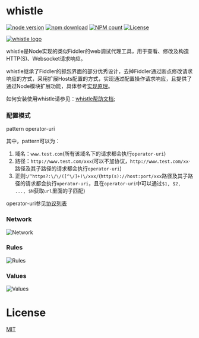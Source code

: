# whistle
[![node version](https://img.shields.io/badge/node.js-%3E=_0.10-green.svg?style=flat)](http://nodejs.org/download/)
[![npm download](https://img.shields.io/npm/dm/whistle.svg?style=flat)](https://npmjs.org/package/whistle)
[![NPM count](https://img.shields.io/npm/dt/whistle.svg?style=flat)](https://www.npmjs.com/package/whistle)
[![License](https://img.shields.io/npm/l/whistle.svg?style=flat)](https://www.npmjs.com/package/whistle)

[![whistle logo](https://github.com/avwo/whistle/blob/avenwu/biz/webui/htdocs/img/whistle.png)](https://whistle.gitbooks.io/help/content/)

whistle是Node实现的类似Fiddler的web调试代理工具，用于查看、修改及构造HTTP(S)、Websocket请求响应。

whistle继承了Fiddler的抓包界面的部分优秀设计，去掉Fiddler通过断点修改请求响应的方式，采用扩展Hosts配置的方式，实现通过配置操作请求响应，且提供了通过Node模块扩展功能，具体参考[实现原理](https://whistle.gitbooks.io/help/content/)。

如何安装使用whistle请参见：[whistle帮助文档](https://whistle.gitbooks.io/help/content/install.html);

### 配置模式

  pattern operator-uri
  
其中，pattern可以为：

1. 域名：`www.test.com`(所有该域名下的请求都会执行`operator-uri`)
2. 路径：`http://www.test.com/xxx`(可以不加协议，`http://www.test.com/xx`·路径及其子路径的请求都会执行`operator-uri`)
3. 正则:`/^https?:\/\/([^\/]+)\/xxx/`(`http(s)://host:port/xxx`路径及其子路径的请求都会执行`operator-uri`，且在`operator-uri`中可以通过`$1, $2, ..., $N`获取`url`里面的子匹配)

operator-uri参见[协议列表](https://whistle.gitbooks.io/help/content/rules/)

### Network

![Network](https://raw.githubusercontent.com/avwo/whistleui/master/img/network.gif)

### Rules
![Rules](https://raw.githubusercontent.com/avwo/whistleui/master/img/rules.gif)

### Values
![Values](https://raw.githubusercontent.com/avwo/whistleui/master/img/values.gif)

# License
[MIT](https://github.com/avwo/whistle/blob/master/LICENSE)
